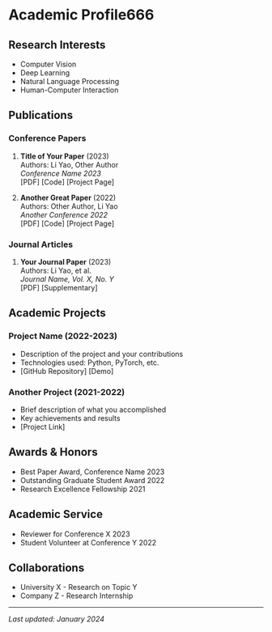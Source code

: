 # Academic Profile666

## Research Interests
- Computer Vision
- Deep Learning
- Natural Language Processing
- Human-Computer Interaction

## Publications

### Conference Papers
1. **Title of Your Paper** (2023)  
   Authors: Li Yao, Other Author  
   *Conference Name 2023*  
   [PDF] [Code] [Project Page]

2. **Another Great Paper** (2022)  
   Authors: Other Author, Li Yao  
   *Another Conference 2022*  
   [PDF] [Code] [Project Page]

### Journal Articles
1. **Your Journal Paper** (2023)  
   Authors: Li Yao, et al.  
   *Journal Name, Vol. X, No. Y*  
   [PDF] [Supplementary]

## Academic Projects

### Project Name (2022-2023)
- Description of the project and your contributions
- Technologies used: Python, PyTorch, etc.
- [GitHub Repository] [Demo]

### Another Project (2021-2022)
- Brief description of what you accomplished
- Key achievements and results
- [Project Link]

## Awards & Honors
- Best Paper Award, Conference Name 2023
- Outstanding Graduate Student Award 2022
- Research Excellence Fellowship 2021

## Academic Service
- Reviewer for Conference X 2023
- Student Volunteer at Conference Y 2022

## Collaborations
- University X - Research on Topic Y
- Company Z - Research Internship

---
*Last updated: January 2024*

